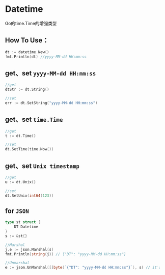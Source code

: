 # Datetime

Go的time.Time的增强类型

## How To Use：

```go
dt := datetime.New()
fmt.Println(dt) //yyyy-MM-dd HH:mm:ss
```

## get、set `yyyy-MM-dd HH:mm:ss`

```go
//get
dtStr := dt.String()

//set
err := dt.SetString("yyyy-MM-dd HH:mm:ss")
```

## get、set `time.Time`

```go
//get
t := dt.Time()

//set
dt.SetTime(time.Now())
```

## get、set `Unix timestamp`

```go
//get
u := dt.Unix()

//set
dt.SetUnix(int64(123))
```

## for `JSON`

```go
type st struct {
    DT Datetime
}
s := &st{}

//Marshal
j,e := json.Marshal(s)
fmt.Println(string(j)) // {"DT": "yyyy-MM-dd HH:mm:ss"}

//Unmarshal
e := json.UnMarshal([]byte(`{"DT": "yyyy-MM-dd HH:mm:ss"}`), s) // it's ok
```
